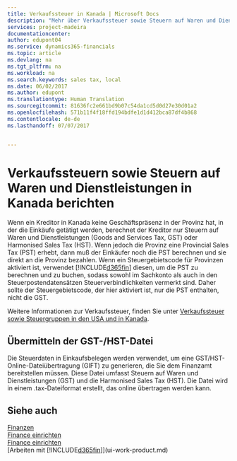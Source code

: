 ```yaml
---
title: Verkaufssteuer in Kanada | Microsoft Docs
description: "Mehr über Verkaufssteuer sowie Steuern auf Waren und Dienstleistungen in Kanada erfahren."
services: project-madeira
documentationcenter: 
author: edupont04
ms.service: dynamics365-financials
ms.topic: article
ms.devlang: na
ms.tgt_pltfrm: na
ms.workload: na
ms.search.keywords: sales tax, local
ms.date: 06/02/2017
ms.author: edupont
ms.translationtype: Human Translation
ms.sourcegitcommit: 81636fc2e661bd9b07c54da1cd5d0d27e30d01a2
ms.openlocfilehash: 571b11f4f18ffd194bdfe1d1d412bca87df4b868
ms.contentlocale: de-de
ms.lasthandoff: 07/07/2017


---
```

# <a name="reporting-sales-tax-and-goodsservices-tax-in-canada"></a>Verkaufssteuern sowie Steuern auf Waren und Dienstleistungen in Kanada berichten
Wenn ein Kreditor in Kanada keine Geschäftspräsenz in der Provinz hat, in der die Einkäufe getätigt werden, berechnet der Kreditor nur Steuern auf Waren und Dienstleistungen (Goods and Services Tax, GST) oder Harmonised Sales Tax (HST). Wenn jedoch die Provinz eine Provincial Sales Tax (PST) erhebt, dann muß der Einkäufer noch die PST berechnen und sie direkt an die Provinz bezahlen. Wenn ein Steuergebietscode für Provinzen aktiviert ist, verwendet [!INCLUDE[d365fin](includes/d365fin_md.md)] diesen, um die PST zu berechnen und zu buchen, sodass sowohl im Sachkonto als auch in den Steuerpostendatensätzen Steuerverbindlichkeiten vermerkt sind. Daher sollte der Steuergebietscode, der hier aktiviert ist, nur die PST enthalten, nicht die GST.  

Weitere Informationen zur Verkaufssteuer, finden Sie unter [Verkaufssteuer sowie Steuergruppen in den USA und in Kanada](us-finance-sales-tax.md).  

## <a name="submitting-the-gsthst-file"></a>Übermitteln der GST-/HST-Datei
Die Steuerdaten in Einkaufsbelegen werden verwendet, um eine GST/HST-Online-Dateiübertragung (GIFT) zu generieren, die Sie dem Finanzamt bereitstellen müssen. Diese Datei umfasst Steuern auf Waren und Dienstleistungen (GST) und die Harmonised Sales Tax (HST). Die Datei wird in einem .tax-Dateiformat erstellt, das online übertragen werden kann.  

## <a name="see-also"></a>Siehe auch
[Finanzen](finance.md)  
[Finance einrichten](finance-setup-finance.md)  
[Finance einrichten](us-finance-sales-tax.md)  
[Arbeiten mit [!INCLUDE[d365fin](includes/d365fin_md.md)]](ui-work-product.md)

